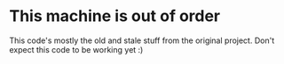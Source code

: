 This machine is out of order
===

This code's mostly the old and stale stuff from the original project. Don't expect this code to be working yet :)